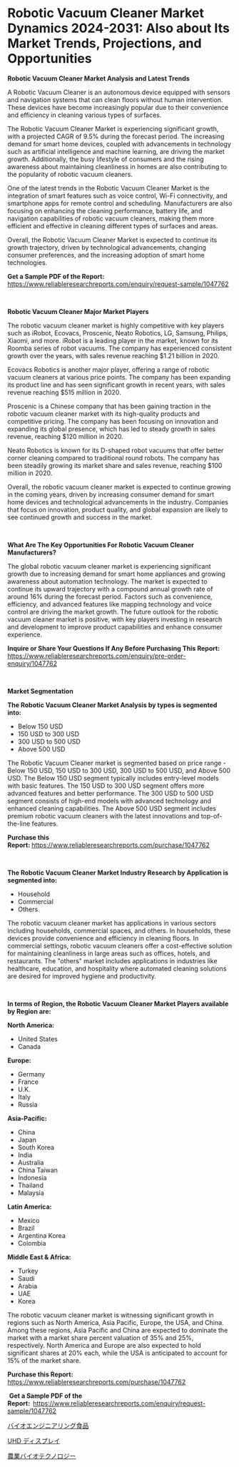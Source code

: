 <p><h1>Robotic Vacuum Cleaner Market Dynamics 2024-2031: Also about Its Market Trends, Projections, and Opportunities</h1></p><p><strong>Robotic Vacuum Cleaner Market Analysis and Latest Trends</strong></p>
<p><p>A Robotic Vacuum Cleaner is an autonomous device equipped with sensors and navigation systems that can clean floors without human intervention. These devices have become increasingly popular due to their convenience and efficiency in cleaning various types of surfaces.</p><p>The Robotic Vacuum Cleaner Market is experiencing significant growth, with a projected CAGR of 9.5% during the forecast period. The increasing demand for smart home devices, coupled with advancements in technology such as artificial intelligence and machine learning, are driving the market growth. Additionally, the busy lifestyle of consumers and the rising awareness about maintaining cleanliness in homes are also contributing to the popularity of robotic vacuum cleaners.</p><p>One of the latest trends in the Robotic Vacuum Cleaner Market is the integration of smart features such as voice control, Wi-Fi connectivity, and smartphone apps for remote control and scheduling. Manufacturers are also focusing on enhancing the cleaning performance, battery life, and navigation capabilities of robotic vacuum cleaners, making them more efficient and effective in cleaning different types of surfaces and areas.</p><p>Overall, the Robotic Vacuum Cleaner Market is expected to continue its growth trajectory, driven by technological advancements, changing consumer preferences, and the increasing adoption of smart home technologies.</p></p>
<p><strong>Get a Sample PDF of the Report:&nbsp;</strong> <a href="https://www.reliableresearchreports.com/enquiry/request-sample/1047762">https://www.reliableresearchreports.com/enquiry/request-sample/1047762</a></p>
<p>&nbsp;</p>
<p><strong>Robotic Vacuum Cleaner Major Market Players</strong></p>
<p><p>The robotic vacuum cleaner market is highly competitive with key players such as iRobot, Ecovacs, Proscenic, Neato Robotics, LG, Samsung, Philips, Xiaomi, and more. iRobot is a leading player in the market, known for its Roomba series of robot vacuums. The company has experienced consistent growth over the years, with sales revenue reaching $1.21 billion in 2020.</p><p>Ecovacs Robotics is another major player, offering a range of robotic vacuum cleaners at various price points. The company has been expanding its product line and has seen significant growth in recent years, with sales revenue reaching $515 million in 2020.</p><p>Proscenic is a Chinese company that has been gaining traction in the robotic vacuum cleaner market with its high-quality products and competitive pricing. The company has been focusing on innovation and expanding its global presence, which has led to steady growth in sales revenue, reaching $120 million in 2020.</p><p>Neato Robotics is known for its D-shaped robot vacuums that offer better corner cleaning compared to traditional round robots. The company has been steadily growing its market share and sales revenue, reaching $100 million in 2020.</p><p>Overall, the robotic vacuum cleaner market is expected to continue growing in the coming years, driven by increasing consumer demand for smart home devices and technological advancements in the industry. Companies that focus on innovation, product quality, and global expansion are likely to see continued growth and success in the market.</p></p>
<p>&nbsp;</p>
<p><strong>What Are The Key Opportunities For Robotic Vacuum Cleaner Manufacturers?</strong></p>
<p><p>The global robotic vacuum cleaner market is experiencing significant growth due to increasing demand for smart home appliances and growing awareness about automation technology. The market is expected to continue its upward trajectory with a compound annual growth rate of around 16% during the forecast period. Factors such as convenience, efficiency, and advanced features like mapping technology and voice control are driving the market growth. The future outlook for the robotic vacuum cleaner market is positive, with key players investing in research and development to improve product capabilities and enhance consumer experience.</p></p>
<p><strong>Inquire or Share Your Questions If Any Before Purchasing This Report:</strong> <a href="https://www.reliableresearchreports.com/enquiry/pre-order-enquiry/1047762">https://www.reliableresearchreports.com/enquiry/pre-order-enquiry/1047762</a></p>
<p>&nbsp;</p>
<p><strong>Market Segmentation</strong></p>
<p><strong>The Robotic Vacuum Cleaner Market Analysis by types is segmented into:</strong></p>
<p><ul><li>Below 150 USD</li><li>150 USD to 300 USD</li><li>300 USD to 500 USD</li><li>Above 500 USD</li></ul></p>
<p><p>The Robotic Vacuum Cleaner market is segmented based on price range - Below 150 USD, 150 USD to 300 USD, 300 USD to 500 USD, and Above 500 USD. The Below 150 USD segment typically includes entry-level models with basic features. The 150 USD to 300 USD segment offers more advanced features and better performance. The 300 USD to 500 USD segment consists of high-end models with advanced technology and enhanced cleaning capabilities. The Above 500 USD segment includes premium robotic vacuum cleaners with the latest innovations and top-of-the-line features.</p></p>
<p><strong>Purchase this Report:&nbsp;</strong><a href="https://www.reliableresearchreports.com/purchase/1047762">https://www.reliableresearchreports.com/purchase/1047762</a></p>
<p>&nbsp;</p>
<p><strong>The Robotic Vacuum Cleaner Market Industry Research by Application is segmented into:</strong></p>
<p><ul><li>Household</li><li>Commercial</li><li>Others</li></ul></p>
<p><p>The robotic vacuum cleaner market has applications in various sectors including households, commercial spaces, and others. In households, these devices provide convenience and efficiency in cleaning floors. In commercial settings, robotic vacuum cleaners offer a cost-effective solution for maintaining cleanliness in large areas such as offices, hotels, and restaurants. The "others" market includes applications in industries like healthcare, education, and hospitality where automated cleaning solutions are desired for improved hygiene and productivity.</p></p>
<p>&nbsp;</p>
<p><strong>In terms of Region, the Robotic Vacuum Cleaner Market Players available by Region are:</strong></p>
<p>
    <p> <strong> North America: </strong>
        <ul>
            <li>United States</li>
            <li>Canada</li>
        </ul>
        </p> 
    <p> <strong> Europe: </strong>
        <ul>
            <li>Germany</li>
            <li>France</li>
            <li>U.K.</li>
            <li>Italy</li>
            <li>Russia</li>
        </ul>
        </p> 
    <p> <strong> Asia-Pacific: </strong>
        <ul>
            <li>China</li>
            <li>Japan</li>
            <li>South Korea</li>
            <li>India</li>
            <li>Australia</li>
            <li>China Taiwan</li>
            <li>Indonesia</li>
            <li>Thailand</li>
            <li>Malaysia</li>
        </ul>
        </p> 
    <p> <strong> Latin America: </strong>
        <ul>
            <li>Mexico</li>
            <li>Brazil</li>
            <li>Argentina Korea</li>
            <li>Colombia</li>
        </ul>
        </p> 
    <p> <strong> Middle East & Africa: </strong>
        <ul>
            <li>Turkey</li>
            <li>Saudi</li>
            <li>Arabia</li>
            <li>UAE</li>
            <li>Korea</li>
        </ul>
    </p>
    </p>
<p><p>The robotic vacuum cleaner market is witnessing significant growth in regions such as North America, Asia Pacific, Europe, the USA, and China. Among these regions, Asia Pacific and China are expected to dominate the market with a market share percent valuation of 35% and 25%, respectively. North America and Europe are also expected to hold significant shares at 20% each, while the USA is anticipated to account for 15% of the market share.</p></p>
<p><strong>Purchase this Report: </strong><a href="https://www.reliableresearchreports.com/purchase/1047762">https://www.reliableresearchreports.com/purchase/1047762</a></p>
<p>&nbsp;<strong>Get a Sample PDF of the Report:&nbsp;&nbsp;</strong><a href="https://www.reliableresearchreports.com/enquiry/request-sample/1047762">https://www.reliableresearchreports.com/enquiry/request-sample/1047762</a></p>
<p><strong></strong></p>
<p><p><a href="https://github.com/pepo3k/Market-Research-Report-List-1/blob/main/29941918874.md">バイオエンジニアリング食品</a></p><p><a href="https://github.com/nemesis2824/Market-Research-Report-List-1/blob/main/25564308872.md">UHD ディスプレイ</a></p><p><a href="https://github.com/vhemk0794148/Market-Research-Report-List-1/blob/main/78600988873.md">農業バイオテクノロジー</a></p></p>